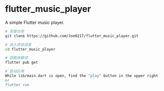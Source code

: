 # flutter_music_player

A simple Flutter music player.

```bash
# 克隆仓库
git clone https://github.com/Joe0217/flutter_music_player.git

# 进入项目目录
cd flutter_music_player

# 获取依赖项
flutter pub get

# 启动应用 
While lib/main.dart is open, find the "play" button in the upper right-hand corner of VS Code's window, and click it.
or
flutter run